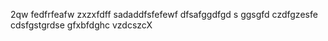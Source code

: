 2qw
fedfrfeafw
zxzxfdff
sadaddfsfefewf
dfsafggdfgd
s
ggsgfd
czdfgzesfe
cdsfgstgrdse
gfxbfdghc
vzdcszcX
